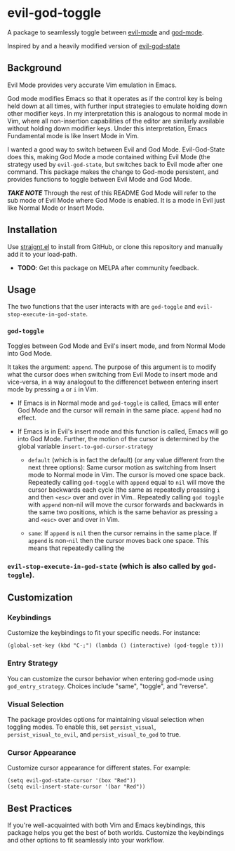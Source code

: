 # evil-god-toggle

A package to seamlessly toggle between
[evil-mode](https://github.com/emacs-evil/evil) and
[god-mode](https://github.com/chrisdone/god-mode).

Inspired by and a heavily modified version of
[evil-god-state](https://github.com/gridaphobe/evil-god-state)

## Background

Evil Mode provides very accurate Vim emulation in Emacs.

God mode modifies Emacs so that it operates as if the control key is being held down at all times, with further input strategies to emulate holding down other modifier keys. In my interpretation this is analogous to normal mode in Vim, where all non-insertion capabilities of the editor are similarly available without holding down modifier keys. Under this interpretation, Emacs Fundamental mode is like Insert Mode in Vim.

I wanted a good way to switch between Evil and God Mode. Evil-God-State does this, making God Mode a mode contained withing Evil Mode (the strategy used by `evil-god-state`, but switches back to Evil mode after one command.  This package makes the change to God-mode persistent, and provides functions to toggle between Evil Mode and God Mode.


***TAKE NOTE*** Through the rest of this README God Mode will refer to the sub mode of Evil Mode where God Mode is enabled.  It is a mode in Evil just like Normal Mode or Insert Mode.

## Installation

Use [straignt.el](https://github.com/radian-software/straight.el) to install from GitHub, or clone this repository and manually add it to your load-path. 

- **TODO**: Get this package on MELPA after community feedback.

## Usage

The two functions that the user interacts with are `god-toggle` and `evil-stop-execute-in-god-state`.

### `god-toggle`

Toggles between God Mode and Evil's insert mode, and from Normal Mode into God Mode.

It takes the argument: `append`.  The purpose of this argument is to modify what the cursor does when switching from Evil Mode to insert mode and vice-versa, in a way analogout to the differencet between entering insert mode by pressing `a` or `i` in Vim.

- If Emacs is in Normal mode and `god-toggle` is called, Emacs will enter God Mode and the cursor will remain in the same place. `append` had no effect.


- If Emacs is in Evil's insert mode and this function is called, Emacs will go into God Mode.  Further, the motion of the cursor is determined by the global variable `insert-to-god-cursor-strategy`

    - `default` (which is in fact the default) (or any value different from the next three options): Same cursor motion as switching from Insert mode to Normal mode in Vim. The cursor is moved one space back. Repeatedly calling `god-toggle` with `append` equal to `nil` will move the cursor backwards each cycle (the same as repeatedly preassing `i` and then `<esc>` over and over in Vim..  Repeatedly calling `god toggle` with `append` non-nil will move the cursor forwards and backwards in the same two positions, which is the same behavior as pressing `a` and `<esc>` over and over in Vim.


     - `same`: If `append` is `nil` then the cursor remains in the same place. If `append` is non-`nil` then the cursor moves back one space. This means that repeatedly calling the 

### `evil-stop-execute-in-god-state` (which is also called by `god-toggle`).

## Customization

### Keybindings

Customize the keybindings to fit your specific needs. For instance:

    (global-set-key (kbd "C-;") (lambda () (interactive) (god-toggle t)))

### Entry Strategy

You can customize the cursor behavior when entering god-mode using
`god_entry_strategy`. Choices include \"same\", \"toggle\", and
\"reverse\".

### Visual Selection

The package provides options for maintaining visual selection when
toggling modes. To enable this, set `persist_visual`,
`persist_visual_to_evil`, and `persist_visual_to_god` to true.


### Cursor Appearance

Customize cursor appearance for different states. For example:

    (setq evil-god-state-cursor '(box "Red"))
    (setq evil-insert-state-cursor '(bar "Red"))

## Best Practices

If you\'re well-acquainted with both Vim and Emacs keybindings, this
package helps you get the best of both worlds. Customize the keybindings
and other options to fit seamlessly into your workflow.
